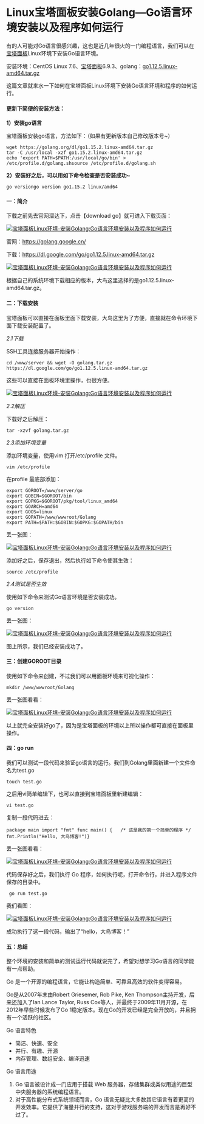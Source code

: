 # Linux宝塔面板安装Golang—Go语言环境安装以及程序如何运行



有的人可能对Go语言很感兴趣，这也是近几年很火的一门编程语言，我们可以在[宝塔面板](https://www.daniao.org/tag/宝塔面板/)Linux环境下安装Go语言环境。

安装环境：CentOS Linux 7.6、[宝塔面板](https://www.daniao.org/tag/宝塔面板/)6.9.3、golang：[go1.12.5.linux-amd64.tar.gz](https://dl.google.com/go/go1.12.5.linux-amd64.tar.gz)

这篇文章就来水一下如何在宝塔面板Linux环境下安装Go语言环境和程序的如何运行。

#### 更新下简便的安装方法：

**1）安装go语言**

宝塔面板安装go语言，方法如下：（如果有更新版本自己修改版本号~）

```
wget https://golang.org/dl/go1.15.2.linux-amd64.tar.gz
tar -C /usr/local -xzf go1.15.2.linux-amd64.tar.gz
echo 'export PATH=$PATH:/usr/local/go/bin' > /etc/profile.d/golang.shsource /etc/profile.d/golang.sh
```

**2）安装好之后，可以用如下命令检查是否安装成功~**

```
go versiongo version go1.15.2 linux/amd64
```

#### 一：简介

下载之前先去官网溜达下，点击【download go】就可进入下载页面：

[![宝塔面板Linux环境-安装Golang:Go语言环境安装以及程序如何运行](https://www.daniao.org/wp-content/uploads/2019/05/golang-1-min.png)](https://www.daniao.org/wp-content/uploads/2019/05/golang-1-min.png)

官网：https://golang.google.cn/

下载：https://dl.google.com/go/go1.12.5.linux-amd64.tar.gz

[![宝塔面板Linux环境-安装Golang:Go语言环境安装以及程序如何运行](https://www.daniao.org/wp-content/uploads/2019/05/golang-2-min.png)](https://www.daniao.org/wp-content/uploads/2019/05/golang-2-min.png)

根据自己的系统环境下载相应的版本，大鸟这里选择的是go1.12.5.linux-amd64.tar.gz。

#### 二：下载安装

宝塔面板可以直接在面板里面下载安装，大鸟这里为了方便，直接就在命令环境下面下载安装配置了。

*2.1下载*

SSH工具连接服务器开始操作：

```
cd /www/server && wget -O golang.tar.gz https://dl.google.com/go/go1.12.5.linux-amd64.tar.gz
```

这些可以直接在面板环境里操作，也很方便。

[![宝塔面板Linux环境-安装Golang:Go语言环境安装以及程序如何运行](https://www.daniao.org/wp-content/uploads/2019/05/golang-3-min.png)](https://www.daniao.org/wp-content/uploads/2019/05/golang-3-min.png)

*2.2解压*

下载好之后解压：

```
tar -xzvf golang.tar.gz
```

*2.3添加环境变量*

添加环境变量，使用vim 打开/etc/profile 文件。

```
vim /etc/profile
```

在profile 最底部添加：

```
export GOROOT=/www/server/go
export GOBIN=$GOROOT/bin
export GOPKG=$GOROOT/pkg/tool/linux_amd64
export GOARCH=amd64
export GOOS=linux
export GOPATH=/www/wwwroot/Golang
export PATH=$PATH:$GOBIN:$GOPKG:$GOPATH/bin
```

丢一张图：

[![宝塔面板Linux环境-安装Golang:Go语言环境安装以及程序如何运行](https://www.daniao.org/wp-content/uploads/2019/05/golang-4-min.png)](https://www.daniao.org/wp-content/uploads/2019/05/golang-4-min.png)

添加好之后，保存退出，然后执行如下命令使其生效：

```
source /etc/profile
```

*2.4测试是否生效*

使用如下命令来测试Go语言环境是否安装成功。

```
go version
```

丢一张图：

[![宝塔面板Linux环境-安装Golang:Go语言环境安装以及程序如何运行](https://www.daniao.org/wp-content/uploads/2019/05/golang-5-min.png)](https://www.daniao.org/wp-content/uploads/2019/05/golang-5-min.png)

图上所示，我们已经安装成功了。

#### 三：创建GOROOT目录

使用如下命令来创建，不过我们可以用面板环境来可视化操作：

```
mkdir /www/wwwroot/Golang
```

丢一张图看看：

[![宝塔面板Linux环境-安装Golang:Go语言环境安装以及程序如何运行](https://www.daniao.org/wp-content/uploads/2019/05/golang-6-min.png)](https://www.daniao.org/wp-content/uploads/2019/05/golang-6-min.png)

以上就完全安装好go了，因为是宝塔面板的环境以上所以操作都可直接在面板里操作。

#### 四：go run

我们可以测试一段代码来验证go语言的运行。我们到Golang里面新建一个文件命名为test.go

```
touch test.go
```

之后用vi简单编辑下，也可以直接到宝塔面板里新建编辑：

```
vi test.go
```

复制一段代码进去：

```
package main import "fmt" func main() {   /* 这是我的第一个简单的程序 */   fmt.Println("Hello, 大鸟博客!")}
```

丢一张图看看：

[![宝塔面板Linux环境-安装Golang:Go语言环境安装以及程序如何运行](https://www.daniao.org/wp-content/uploads/2019/05/golang-7-min.png)](https://www.daniao.org/wp-content/uploads/2019/05/golang-7-min.png)

代码保存好之后，我们执行 Go 程序，如何执行呢，打开命令行，并进入程序文件保存的目录中。

```
 go run test.go
```

我们看图：

[![宝塔面板Linux环境-安装Golang:Go语言环境安装以及程序如何运行](https://www.daniao.org/wp-content/uploads/2019/05/golang-8-min.png)](https://www.daniao.org/wp-content/uploads/2019/05/golang-8-min.png)

成功执行了这一段代码，输出了“hello，大鸟博客！”

#### 五：总结

整个环境的安装和简单的测试运行代码就说完了，希望对想学习Go语言的同学能有一点帮助。

Go 是一个开源的编程语言，它能让构造简单、可靠且高效的软件变得容易。

Go是从2007年末由Robert Griesemer, Rob Pike, Ken Thompson主持开发，后来还加入了Ian Lance Taylor, Russ Cox等人，并最终于2009年11月开源，在2012年早些时候发布了Go 1稳定版本。现在Go的开发已经是完全开放的，并且拥有一个活跃的社区。

Go 语言特色



- 简洁、快速、安全
- 并行、有趣、开源
- 内存管理、数组安全、编译迅速



Go 语言用途



1. Go 语言被设计成一门应用于搭载 Web 服务器，存储集群或类似用途的巨型中央服务器的系统编程语言。
2. 对于高性能分布式系统领域而言，Go 语言无疑比大多数其它语言有着更高的开发效率。它提供了海量并行的支持，这对于游戏服务端的开发而言是再好不过了。